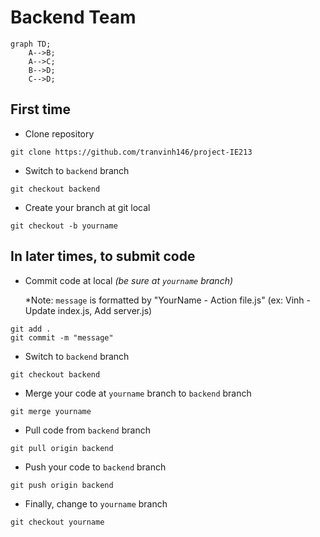 # Backend Team

```mermaid
graph TD;
    A-->B;
    A-->C;
    B-->D;
    C-->D;
```

## First time

- Clone repository

```
git clone https://github.com/tranvinh146/project-IE213
```

- Switch to `backend` branch

```
git checkout backend
```

- Create your branch at git local

```
git checkout -b yourname
```

## In later times, to submit code

- Commit code at local _(be sure at `yourname` branch)_

  \*Note: `message` is formatted by "YourName - Action file.js" (ex: Vinh - Update index.js, Add server.js)

```
git add .
git commit -m "message"
```

- Switch to `backend` branch

```
git checkout backend
```

- Merge your code at `yourname` branch to `backend` branch

```
git merge yourname
```

- Pull code from `backend` branch

```
git pull origin backend
```

- Push your code to `backend` branch

```
git push origin backend
```

- Finally, change to `yourname` branch

```
git checkout yourname
```
